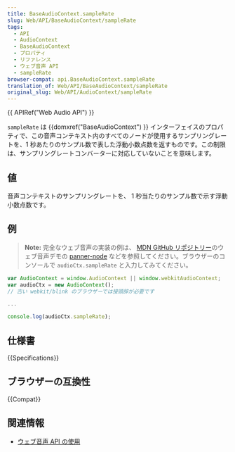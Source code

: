 ```yaml
---
title: BaseAudioContext.sampleRate
slug: Web/API/BaseAudioContext/sampleRate
tags:
  - API
  - AudioContext
  - BaseAudioContext
  - プロパティ
  - リファレンス
  - ウェブ音声 API
  - sampleRate
browser-compat: api.BaseAudioContext.sampleRate
translation_of: Web/API/BaseAudioContext/sampleRate
original_slug: Web/API/AudioContext/sampleRate
---
```

{{ APIRef("Web Audio API") }}

`sampleRate` は {{domxref("BaseAudioContext") }} インターフェイスのプロパティで、この音声コンテキスト内のすべてのノードが使用するサンプリングレートを、1 秒あたりのサンプル数で表した浮動小数点数を返すものです。この制限は、サンプリングレートコンバーターに対応していないことを意味します。

## 値

音声コンテキストのサンプリングレートを、 1 秒当たりのサンプル数で示す浮動小数点数です。

## 例

> **Note:** 完全なウェブ音声の実装の例は、 [MDN GitHub リポジトリー](https://github.com/mdn/)のウェブ音声デモの [panner-node](https://github.com/mdn/panner-node) などを参照してください。ブラウザーのコンソールで `audioCtx.sampleRate` と入力してみてください。

```js
var AudioContext = window.AudioContext || window.webkitAudioContext;
var audioCtx = new AudioContext();
// 古い webkit/blink のブラウザーでは接頭辞が必要です

...

console.log(audioCtx.sampleRate);
```

## 仕様書

{{Specifications}}

## ブラウザーの互換性

{{Compat}}

## 関連情報

- [ウェブ音声 API の使用](/ja/docs/Web/API/Web_Audio_API/Using_Web_Audio_API)
